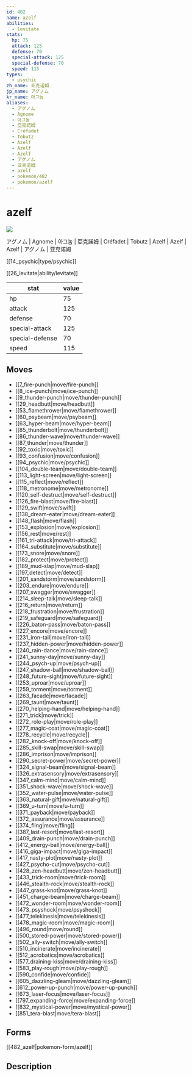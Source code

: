 ```yaml
---
id: 482
name: azelf
abilities:
  - levitate
stats:
  hp: 75
  attack: 125
  defense: 70
  special-attack: 125
  special-defense: 70
  speed: 115
types:
  - psychic
zh_name: 亚克诺姆
jp_name: アグノム
kr_name: 아그놈
aliases:
  - アグノム
  - Agnome
  - 아그놈
  - 亞克諾姆
  - Créfadet
  - Tobutz
  - Azelf
  - Azelf
  - Azelf
  - アグノム
  - 亚克诺姆
  - azelf
  - pokemon/482
  - pokemon/azelf
---
```

# azelf

![](https://raw.githubusercontent.com/PokeAPI/sprites/master/sprites/pokemon/482.png)

アグノム | Agnome | 아그놈 | 亞克諾姆 | Créfadet | Tobutz | Azelf | Azelf | Azelf | アグノム | 亚克诺姆

[[14_psychic|type/psychic]]

[[26_levitate|ability/levitate]]

|stat|value|
|---|---|
|hp|75|
|attack|125|
|defense|70|
|special-attack|125|
|special-defense|70|
|speed|115|


## Moves

- [[7_fire-punch|move/fire-punch]]
- [[8_ice-punch|move/ice-punch]]
- [[9_thunder-punch|move/thunder-punch]]
- [[29_headbutt|move/headbutt]]
- [[53_flamethrower|move/flamethrower]]
- [[60_psybeam|move/psybeam]]
- [[63_hyper-beam|move/hyper-beam]]
- [[85_thunderbolt|move/thunderbolt]]
- [[86_thunder-wave|move/thunder-wave]]
- [[87_thunder|move/thunder]]
- [[92_toxic|move/toxic]]
- [[93_confusion|move/confusion]]
- [[94_psychic|move/psychic]]
- [[104_double-team|move/double-team]]
- [[113_light-screen|move/light-screen]]
- [[115_reflect|move/reflect]]
- [[118_metronome|move/metronome]]
- [[120_self-destruct|move/self-destruct]]
- [[126_fire-blast|move/fire-blast]]
- [[129_swift|move/swift]]
- [[138_dream-eater|move/dream-eater]]
- [[148_flash|move/flash]]
- [[153_explosion|move/explosion]]
- [[156_rest|move/rest]]
- [[161_tri-attack|move/tri-attack]]
- [[164_substitute|move/substitute]]
- [[173_snore|move/snore]]
- [[182_protect|move/protect]]
- [[189_mud-slap|move/mud-slap]]
- [[197_detect|move/detect]]
- [[201_sandstorm|move/sandstorm]]
- [[203_endure|move/endure]]
- [[207_swagger|move/swagger]]
- [[214_sleep-talk|move/sleep-talk]]
- [[216_return|move/return]]
- [[218_frustration|move/frustration]]
- [[219_safeguard|move/safeguard]]
- [[226_baton-pass|move/baton-pass]]
- [[227_encore|move/encore]]
- [[231_iron-tail|move/iron-tail]]
- [[237_hidden-power|move/hidden-power]]
- [[240_rain-dance|move/rain-dance]]
- [[241_sunny-day|move/sunny-day]]
- [[244_psych-up|move/psych-up]]
- [[247_shadow-ball|move/shadow-ball]]
- [[248_future-sight|move/future-sight]]
- [[253_uproar|move/uproar]]
- [[259_torment|move/torment]]
- [[263_facade|move/facade]]
- [[269_taunt|move/taunt]]
- [[270_helping-hand|move/helping-hand]]
- [[271_trick|move/trick]]
- [[272_role-play|move/role-play]]
- [[277_magic-coat|move/magic-coat]]
- [[278_recycle|move/recycle]]
- [[282_knock-off|move/knock-off]]
- [[285_skill-swap|move/skill-swap]]
- [[286_imprison|move/imprison]]
- [[290_secret-power|move/secret-power]]
- [[324_signal-beam|move/signal-beam]]
- [[326_extrasensory|move/extrasensory]]
- [[347_calm-mind|move/calm-mind]]
- [[351_shock-wave|move/shock-wave]]
- [[352_water-pulse|move/water-pulse]]
- [[363_natural-gift|move/natural-gift]]
- [[369_u-turn|move/u-turn]]
- [[371_payback|move/payback]]
- [[372_assurance|move/assurance]]
- [[374_fling|move/fling]]
- [[387_last-resort|move/last-resort]]
- [[409_drain-punch|move/drain-punch]]
- [[412_energy-ball|move/energy-ball]]
- [[416_giga-impact|move/giga-impact]]
- [[417_nasty-plot|move/nasty-plot]]
- [[427_psycho-cut|move/psycho-cut]]
- [[428_zen-headbutt|move/zen-headbutt]]
- [[433_trick-room|move/trick-room]]
- [[446_stealth-rock|move/stealth-rock]]
- [[447_grass-knot|move/grass-knot]]
- [[451_charge-beam|move/charge-beam]]
- [[472_wonder-room|move/wonder-room]]
- [[473_psyshock|move/psyshock]]
- [[477_telekinesis|move/telekinesis]]
- [[478_magic-room|move/magic-room]]
- [[496_round|move/round]]
- [[500_stored-power|move/stored-power]]
- [[502_ally-switch|move/ally-switch]]
- [[510_incinerate|move/incinerate]]
- [[512_acrobatics|move/acrobatics]]
- [[577_draining-kiss|move/draining-kiss]]
- [[583_play-rough|move/play-rough]]
- [[590_confide|move/confide]]
- [[605_dazzling-gleam|move/dazzling-gleam]]
- [[612_power-up-punch|move/power-up-punch]]
- [[673_laser-focus|move/laser-focus]]
- [[797_expanding-force|move/expanding-force]]
- [[832_mystical-power|move/mystical-power]]
- [[851_tera-blast|move/tera-blast]]

## Forms



[[482_azelf|pokemon-form/azelf]]

## Description



